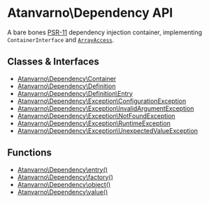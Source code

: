 # Atanvarno\Dependency API
A bare bones [PSR-11](http://www.php-fig.org/psr/psr-11/) dependency injection 
container, implementing `ContainerInterface` and [`ArrayAccess`](http://php.net/manual/en/class.arrayaccess.php).

## Classes & Interfaces
* [Atanvarno\Dependency\Container](Container.md)
* [Atanvarno\Dependency\Definition](Definition.md)
* [Atanvarno\Dependency\Definition\Entry](Entry.md)
* [Atanvarno\Dependency\Exception\ConfigurationException](ConfigurationException.md)
* [Atanvarno\Dependency\Exception\InvalidArgumentException](InvalidArgumentException.md)
* [Atanvarno\Dependency\Exception\NotFoundException](NotFoundException.md)
* [Atanvarno\Dependency\Exception\RuntimeException](RuntimeException.md)
* [Atanvarno\Dependency\Exception\UnexpectedValueException](UnexpectedValueException.md)

## Functions
* [Atanvarno\Dependency\entry()](Functions.md#entry)
* [Atanvarno\Dependency\factory()](Functions.md#factory)
* [Atanvarno\Dependency\object()](Functions.md#object)
* [Atanvarno\Dependency\value()](Functions.md#value)
